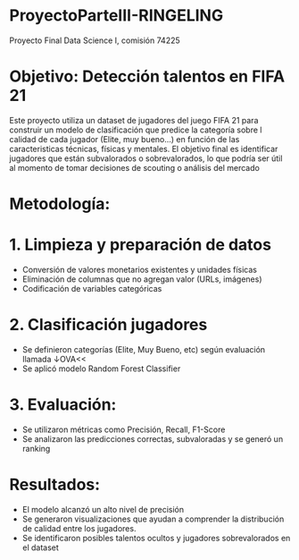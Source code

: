 # ProyectoParteIII-RINGELING
Proyecto Final Data Science I, comisión 74225

# Objetivo: Detección talentos en FIFA 21
Este proyecto utiliza un dataset de jugadores del juego FIFA 21 para construir un modelo de clasificación que predice la categoría sobre l calidad de cada jugador (Elite, muy bueno...) en función de las caracteristicas técnicas, físicas y mentales. El objetivo final es identificar jugadores que están subvalorados o sobrevalorados, lo que podría ser útil al momento de tomar decisiones de scouting o análisis del mercado

# Metodología:
# 1. Limpieza y preparación de datos
- Conversión de valores monetarios existentes y unidades físicas
- Eliminación de columnas que no agregan valor (URLs, imágenes)
- Codificación de variables categóricas

# 2. Clasificación jugadores
- Se definieron categorías (Elite, Muy Bueno, etc) según evaluación llamada ↓OVA<<
- Se aplicó modelo Random Forest Classifier

# 3. Evaluación:
- Se utilizaron métricas como Precisión, Recall, F1-Score
- Se analizaron las predicciones correctas, subvaloradas y se generó un ranking

# Resultados:
- El modelo alcanzó un alto nivel de precisión
- Se generaron visualizaciones que ayudan a comprender la distribución de calidad entre los jugadores.
- Se identificaron posibles talentos ocultos y jugadores sobrevalorados en el dataset
